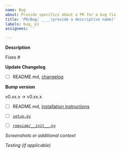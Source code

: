 ```yaml
---
name: Bug
about: Provide specifics about a PR for a bug fix
title: 'PR/Bug: ____(provide a descriptive name)'
labels: bug, p1
assignees: ''

---
```

<!-- IMPORTANT: Please do not create a PR without creating an issue first. -->

<!-- Fields in **bold** are REQUIRED, fields in *italics* are OPTIONAL. -->

**Description**
<!-- A description of how this PR resolved the specified bug-->

<!-- Add any linked issue(s) -->
Fixes #


**Update Changelog**
<!-- Be brief, use imperative mood or simple noun phrases and add linked issues -->
<!-- Examples: Improve verbosity of log messages #103 | GitHub actions for CI #105 -->

- [ ] README.md, [changelog](../../README.md#changelog) <!-- update changelog here -->


**Bump version**

v0.xx.x -> v0.xx.x

- [ ] README.md, [installation instructions](../../README.md#installation-instructions)
- [ ] [`setup.py`](../../setup.py)
- [ ] [`requiam/__init__.py`](../../requiam/__init__.py)


*Screenshots or additional context*
<!-- Add any other context about the problem here and/or screenshots to help explain the problem. -->


*Testing (if applicable)*
<!-- Explain how you tested this bug fix so that others can replicate it. -->
<!-- Example: The exact commands you ran and their output. -->
